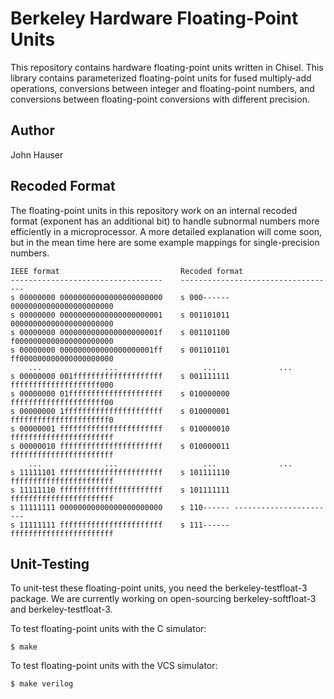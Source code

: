 Berkeley Hardware Floating-Point Units
======================================

This repository contains hardware floating-point units written in Chisel. This
library contains parameterized floating-point units for fused multiply-add
operations, conversions between integer and floating-point numbers, and
conversions between floating-point conversions with different precision.


Author
------

John Hauser


Recoded Format
--------------

The floating-point units in this repository work on an internal recoded format
(exponent has an additional bit) to handle subnormal numbers more efficiently
in a microprocessor. A more detailed explanation will come soon, but in the
mean time here are some example mappings for single-precision numbers.

    IEEE format                           Recoded format
    ----------------------------------    -----------------------------------
    s 00000000 00000000000000000000000    s 000------ 00000000000000000000000
    s 00000000 00000000000000000000001    s 001101011 00000000000000000000000
    s 00000000 0000000000000000000001f    s 001101100 f0000000000000000000000
    s 00000000 000000000000000000001ff    s 001101101 ff000000000000000000000
        ...              ...                   ...              ... 
    s 00000000 001ffffffffffffffffffff    s 001111111 ffffffffffffffffffff000
    s 00000000 01fffffffffffffffffffff    s 010000000 fffffffffffffffffffff00
    s 00000000 1ffffffffffffffffffffff    s 010000001 ffffffffffffffffffffff0
    s 00000001 fffffffffffffffffffffff    s 010000010 fffffffffffffffffffffff
    s 00000010 fffffffffffffffffffffff    s 010000011 fffffffffffffffffffffff
        ...              ...                   ...              ... 
    s 11111101 fffffffffffffffffffffff    s 101111110 fffffffffffffffffffffff
    s 11111110 fffffffffffffffffffffff    s 101111111 fffffffffffffffffffffff
    s 11111111 00000000000000000000000    s 110------ -----------------------
    s 11111111 fffffffffffffffffffffff    s 111------ fffffffffffffffffffffff


Unit-Testing
------------

To unit-test these floating-point units, you need the berkeley-testfloat-3
package. We are currently working on open-sourcing berkeley-softfloat-3 and
berkeley-testfloat-3.

To test floating-point units with the C simulator:

    $ make

To test floating-point units with the VCS simulator:

    $ make verilog
